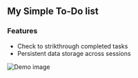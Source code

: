 ## My Simple To-Do list

### Features
- Check to strikthrough completed tasks
- Persistent data storage across sessions
  
![Demo image](https://github.com/ServerCrashed/To-do-list/blob/master/assets/demo.png)
